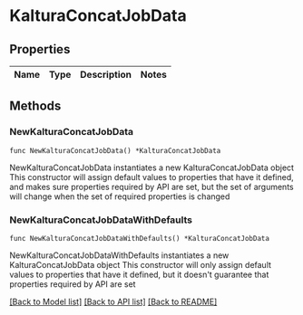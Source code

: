# KalturaConcatJobData

## Properties

Name | Type | Description | Notes
------------ | ------------- | ------------- | -------------

## Methods

### NewKalturaConcatJobData

`func NewKalturaConcatJobData() *KalturaConcatJobData`

NewKalturaConcatJobData instantiates a new KalturaConcatJobData object
This constructor will assign default values to properties that have it defined,
and makes sure properties required by API are set, but the set of arguments
will change when the set of required properties is changed

### NewKalturaConcatJobDataWithDefaults

`func NewKalturaConcatJobDataWithDefaults() *KalturaConcatJobData`

NewKalturaConcatJobDataWithDefaults instantiates a new KalturaConcatJobData object
This constructor will only assign default values to properties that have it defined,
but it doesn't guarantee that properties required by API are set


[[Back to Model list]](../README.md#documentation-for-models) [[Back to API list]](../README.md#documentation-for-api-endpoints) [[Back to README]](../README.md)


